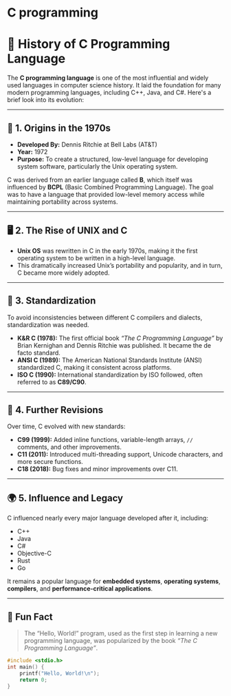 # C programming

# 🧠 History of C Programming Language

The **C programming language** is one of the most influential and widely used languages in computer science history. It laid the foundation for many modern programming languages, including C++, Java, and C#. Here's a brief look into its evolution:

---

## 📅 1. Origins in the 1970s

- **Developed By:** Dennis Ritchie at Bell Labs (AT&T)
- **Year:** 1972
- **Purpose:** To create a structured, low-level language for developing system software, particularly the Unix operating system.

C was derived from an earlier language called **B**, which itself was influenced by **BCPL** (Basic Combined Programming Language). The goal was to have a language that provided low-level memory access while maintaining portability across systems.

---

## 🖥️ 2. The Rise of UNIX and C

- **Unix OS** was rewritten in C in the early 1970s, making it the first operating system to be written in a high-level language.
- This dramatically increased Unix’s portability and popularity, and in turn, C became more widely adopted.

---

## 📘 3. Standardization

To avoid inconsistencies between different C compilers and dialects, standardization was needed.

- **K&R C (1978):** The first official book *“The C Programming Language”* by Brian Kernighan and Dennis Ritchie was published. It became the de facto standard.
- **ANSI C (1989):** The American National Standards Institute (ANSI) standardized C, making it consistent across platforms.
- **ISO C (1990):** International standardization by ISO followed, often referred to as **C89/C90**.

---

## 🚀 4. Further Revisions

Over time, C evolved with new standards:

- **C99 (1999):** Added inline functions, variable-length arrays, `//` comments, and other improvements.
- **C11 (2011):** Introduced multi-threading support, Unicode characters, and more secure functions.
- **C18 (2018):** Bug fixes and minor improvements over C11.

---

## 🌍 5. Influence and Legacy

C influenced nearly every major language developed after it, including:

- C++
- Java
- C#
- Objective-C
- Rust
- Go

It remains a popular language for **embedded systems**, **operating systems**, **compilers**, and **performance-critical applications**.

---

## 💬 Fun Fact

> The “Hello, World!” program, used as the first step in learning a new programming language, was popularized by the book *“The C Programming Language”*.

```c
#include <stdio.h>
int main() {
    printf("Hello, World!\n");
    return 0;
}

